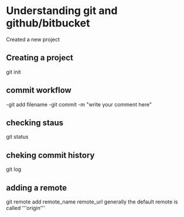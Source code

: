 # Understanding git and github/bitbucket
Created a new project

## Creating a project
git init

## commit workflow
-git add filename
-git commit -m "write your comment here"

## checking staus
git status

## cheking commit history
git log

## adding a remote
git remote add remote_name remote_url
generally the default remote is called '''origin'''